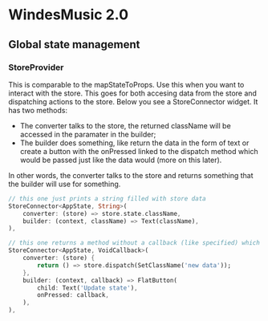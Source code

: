 # WindesMusic 2.0

## Global state management

### StoreProvider
This is comparable to the mapStateToProps. Use this when you want to interact with the store. This goes for both accesing data from the store and dispatching actions to the store. Below you see a StoreConnector widget. It has two methods:
- The converter talks to the store, the returned className will be accessed in the paramater in the builder;
- The builder does something, like return the data in the form of text or create a button with the onPressed linked to the dispatch method which would be passed just like the data would (more on this later).

In other words, the converter talks to the store and returns something that the builder will use for something. 

```dart
// this one just prints a string filled with store data
StoreConnector<AppState, String>(
    converter: (store) => store.state.className,
    builder: (context, className) => Text(className),
),

// this one returns a method without a callback (like specified) which is then referenced by the onPressed
StoreConnector<AppState, VoidCallback>(
    converter: (store) {
        return () => store.dispatch(SetClassName('new data'));
    },
    builder: (context, callback) => FlatButton(
        child: Text('Update state'),
        onPressed: callback,
    ),
),
```
